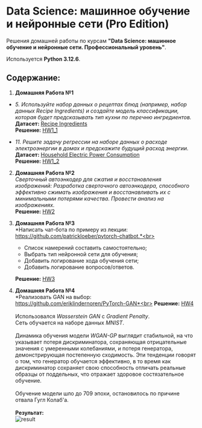 # Data Science: машинное обучение и нейронные сети (Pro Edition)

Решения домашней работы по курсам **"Data Science: машинное обучение и нейронные сети. Профессиональный уровень"**.

Используется **Python 3.12.6**.

## Содержание:

1. **Домашняя Работа №1**
* *5.	Используйте набор данных о рецептах блюд (например, набор данных Recipe Ingredients) и создайте модель классификации, которая будет предсказывать тип кухни по перечню ингредиентов.*<br>
**Датасет:** [Recipe Ingredients](https://www.kaggle.com/datasets/kaggle/recipe-ingredients-dataset/)<br>
**Решение:** [HW1_1](src/HW1_1/HW1_1.ipynb)

* *11.	Решите задачу регрессии на наборе данных о расходе электроэнергии в домах и предскажите будущий расход энергии.*<br>
**Датасет:** [Household Electric Power Consumption](https://www.kaggle.com/datasets/uciml/electric-power-consumption-data-set)<br>
**Решение:** [HW1_2](src/HW1_2/HW1_2.ipynb)

2. **Домашняя Работа №2**<br>
*Сверточный автоэнкодер для сжатия и восстановления изображений: Разработка сверточного автоэнкодера, способного эффективно сжимать изображения и восстанавливать их с минимальными потерями качества. Провести анализ на изображениях.*<br>
**Решение:** [HW2](src/HW2/HW2.ipynb)

3. **Домашняя Работа №3**<br>
*Написать чат-бота по примеру из лекции: https://github.com/patrickloeber/pytorch-chatbot.*<br>
    - Список намерений составить самостоятельно;
    - Выбрать тип нейронной сети для обучения;
    - Добавить логирование хода обучения сети;
    - Добавить логирование вопросов/ответов.
    
    **Решение:** [HW3](src/HW3/HW3.ipynb)
4. **Домашняя Работа №4**<br>
*Реализовать GAN на выбор: https://github.com/eriklindernoren/PyTorch-GAN*<br>
**Решение:** [HW4](src/HW4/HW4.ipynb)<br><br>
Использовался *Wasserstein GAN* c *Gradient Penalty*.<br>
Сеть обучается на наборе данных *MNIST*.<br><br>
Динамика обучения модели *WGAN-GP* выглядит стабильной, на что указывает потеря дискриминатора, сохраняющая отрицательные значения с умеренными колебаниями, и потеря генератора, демонстрирующая постепенную сходимость. Эти тенденции говорят о том, что генератор обучается эффективно, в то время как дискриминатор сохраняет свою способность отличать реальные образцы от поддельных, что отражает здоровое состязательное обучение.<br><br>
Обучение модели шло до 709 эпохи, остановилось по причине отвала Гугл Колаб'а.<br><br>
**Результат:**<br>
![result](src/HW4/result.gif)